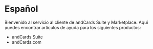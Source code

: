 # Español

Bienvenido al servicio al cliente de andCards Suite y Marketplace. Aquí puedes encontrar artículos de ayuda para los siguientes productos:

* andCards Suite
* andCards.com

